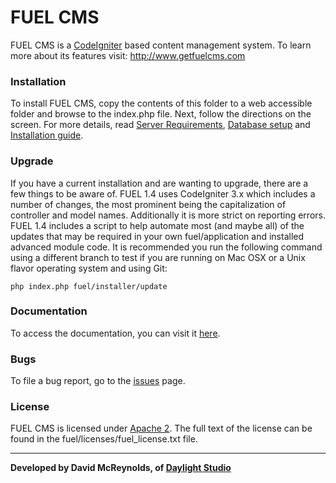 # FUEL CMS

FUEL CMS is a [CodeIgniter](https://codeigniter.com) based content management system. To learn more about its features visit: http://www.getfuelcms.com

### Installation

To install FUEL CMS, copy the contents of this folder to a web accessible folder and browse to the index.php file. Next, follow the directions on the screen. For more details, read [Server Requirements](https://docs.getfuelcms.com/installation/requirements), [Database setup](https://docs.getfuelcms.com/installation/db-setup) and [Installation guide](https://docs.getfuelcms.com/installation/installing).

### Upgrade

If you have a current installation and are wanting to upgrade, there are a few things to be aware of. FUEL 1.4 uses CodeIgniter 3.x which includes a number of changes, the most prominent being the capitalization of controller and model names. Additionally it is more strict on reporting errors. FUEL 1.4 includes a script to help automate most (and maybe all) of the updates that may be required in your own fuel/application and installed advanced module code. It is recommended you run the following command using a different branch to test if you are running on Mac OSX or a Unix flavor operating system and using Git:

`php index.php fuel/installer/update`

### Documentation

To access the documentation, you can visit it [here](http://docs.getfuelcms.com).

### Bugs

To file a bug report, go to the [issues](http://github.com/daylightstudio/FUEL-CMS/issues) page.

### License

FUEL CMS is licensed under [Apache 2](http://www.apache.org/licenses/LICENSE-2.0.html). The full text of the license can be found in the fuel/licenses/fuel_license.txt file.

___

__Developed by David McReynolds, of [Daylight Studio](http://www.thedaylightstudio.com/)__